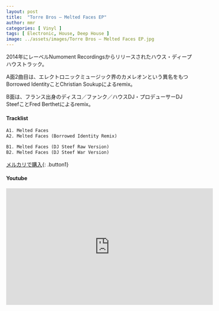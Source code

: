 ```yaml
---
layout: post
title:  "Torre Bros – Melted Faces EP"
author: mmr
categories: [ Vinyl ]
tags: [ Electronic, House, Deep House ]
image: ../assets/images/Torre Bros – Melted Faces EP.jpg
---
```


2014年にレーベルNumoment Recordingsからリリースされたハウス・ディープハウストラック。

A面2曲目は、エレクトロニックミュージック界のカメレオンという異名をもつBorrowed IdentityことChristian Soukupによるremix。

B面は、フランス出身のディスコ／ファンク／ハウスDJ・プロデューサーDJ SteefことFred Berthetによるremix。

#### Tracklist
```md
A1. Melted Faces
A2. Melted Faces (Borrowed Identity Remix)

B1. Melted Faces (DJ Steef Raw Version)
B2. Melted Faces (DJ Steef War Version)
```

[メルカリで購入](https://jp.mercari.com/item/m74765461978?afid=6142608987){: .button1}

#### Youtube
<iframe width="560" height="315" src="https://www.youtube.com/embed/ra8T7kafM2Q?si=Sri-bYMaYC7oJMsW" title="YouTube video player" frameborder="0" allow="accelerometer; autoplay; clipboard-write; encrypted-media; gyroscope; picture-in-picture; web-share" referrerpolicy="strict-origin-when-cross-origin" allowfullscreen></iframe>